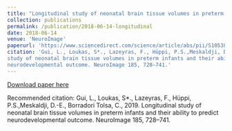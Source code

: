 ```yaml
---
title: "Longitudinal study of neonatal brain tissue volumes in preterm infants and their ability to predict neurodevelopmental outcome"
collection: publications
permalink: /publication/2018-06-14-longitudinal
date: 2018-06-14
venue: 'NeuroImage'
paperurl: 'https://www.sciencedirect.com/science/article/abs/pii/S105381191830541X'
citation: 'Gui, L., Loukas, S*., Lazeyras, F., Hüppi, P.S.,Meskaldji, D.-E., Borradori Tolsa, C., 2019. Longitudinal
study of neonatal brain tissue volumes in preterm infants and their ability to predict
neurodevelopmental outcome. NeuroImage 185, 728–741.'
---
```

[Download paper here](https://www.sciencedirect.com/science/article/abs/pii/S105381191830541X)

Recommended citation: Gui, L., Loukas, S*., Lazeyras, F., Hüppi, P.S.,Meskaldji, D.-E., Borradori Tolsa, C., 2019. Longitudinal
study of neonatal brain tissue volumes in preterm infants and their ability to predict
neurodevelopmental outcome. NeuroImage 185, 728–741.